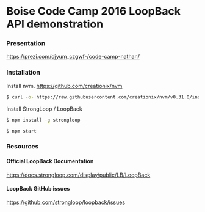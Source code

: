 # Boise Code Camp 2016 LoopBack API demonstration

### Presentation

https://prezi.com/djyum_czgwf-/code-camp-nathan/

### Installation
Install nvm.
https://github.com/creationix/nvm

```sh
$ curl -o- https://raw.githubusercontent.com/creationix/nvm/v0.31.0/install.sh | bash
```


Install StrongLoop / LoopBack
```sh
$ npm install -g strongloop
```

```sh
$ npm start
```

### Resources
#### Official LoopBack Documentation
https://docs.strongloop.com/display/public/LB/LoopBack
#### LoopBack GitHub issues
https://github.com/strongloop/loopback/issues